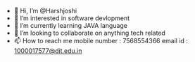 - 👋 Hi, I’m @Harshjoshi
- 👀 I’m interested in software devlopment
- 🌱 I’m currently learning JAVA language
- 💞️ I’m looking to collaborate on anything tech related
- 📫 How to reach me mobile number : 7568554366
                     email id      :  1000017577@dit.edu.in

<!---
HaRshjoshI124/HaRshjoshI124 is a ✨ special ✨ repository because its `README.md` (this file) appears on your GitHub profile.
You can click the Preview link to take a look at your changes.
--->
